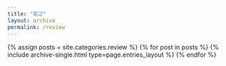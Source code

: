 ```yaml
---
title: "회고"
layout: archive
permalink: /review
---
```


{% assign posts = site.categories.review %}
{% for post in posts %} {% include archive-single.html type=page.entries_layout %} {% endfor %}